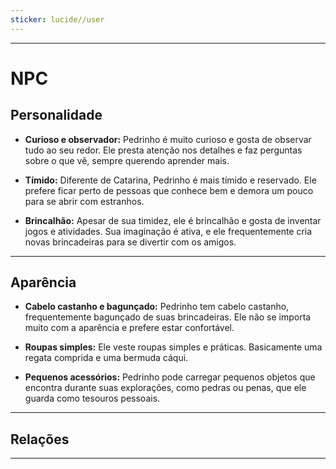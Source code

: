 ```yaml
---
sticker: lucide//user
---
```

---
# NPC

## Personalidade

- **Curioso e observador:** Pedrinho é muito curioso e gosta de observar tudo ao seu redor. Ele presta atenção nos detalhes e faz perguntas sobre o que vê, sempre querendo aprender mais.

- **Tímido:** Diferente de Catarina, Pedrinho é mais tímido e reservado. Ele prefere ficar perto de pessoas que conhece bem e demora um pouco para se abrir com estranhos.

- **Brincalhão:** Apesar de sua timidez, ele é brincalhão e gosta de inventar jogos e atividades. Sua imaginação é ativa, e ele frequentemente cria novas brincadeiras para se divertir com os amigos.

---
## Aparência 

- **Cabelo castanho e bagunçado:** Pedrinho tem cabelo castanho, frequentemente bagunçado de suas brincadeiras. Ele não se importa muito com a aparência e prefere estar confortável.

- **Roupas simples:** Ele veste roupas simples e práticas. Basicamente uma regata comprida e uma bermuda cáqui.

- **Pequenos acessórios:** Pedrinho pode carregar pequenos objetos que encontra durante suas explorações, como pedras ou penas, que ele guarda como tesouros pessoais.

---
## Relações

---
